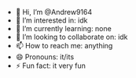 - 👋 Hi, I’m @Andrew9164
- 👀 I’m interested in: idk
- 🌱 I’m currently learning: none
- 💞️ I’m looking to collaborate on: idk
- 📫 How to reach me: anything
- 😄 Pronouns: it/its
- ⚡ Fun fact: it very fun

<!---
Andrewchan9164/Andrew9164 is a ✨ special ✨ repository because its `README.md` (this file) appears on your GitHub profile.
You can click the Preview link to take a look at your changes.
--->

